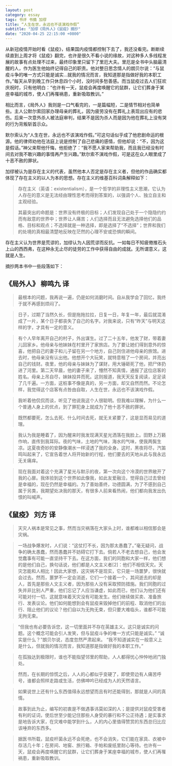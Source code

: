 ```yaml
---
layout: post
category: essay
tags: 书评 书摘 加缪
title: “人生在世，永远也不该演戏作假”
subtitle: "加缪《局外人》《鼠疫》摘抄"
date: "2020-04-25 22:15:00 +0800"
---
```


从新冠疫情开始时看《鼠疫》，结果国内疫情都控制下去了，我还没看完。断断续续直到上周才将《鼠疫》翻完，也许是很久不看小说的缘故，对这种多人多线程发展的故事有点处理不过来，最终印象里只留下了里厄大夫。里厄是全书中头脑最清醒的人，作为医生他始终记得自己的职责。他对整日思念情人的朗贝尔说：“与鼠疫斗争的唯一方式只能是诚实...就我的情况而言，我知道那是指做好我的本职工作。”每天从早到晚工作只休息四个小时，没时间多愁善感。而当鼠疫过去人们狂欢庆祝时，只有他明白：“也许有一天，鼠疫会再度唤醒它的鼠群，让它们葬身于某座幸福的城市，使人们再罹祸患，重新吸取教训。”

相比而言，《局外人》我则是一口气看完的，一是篇幅短，二是情节相对也简单些。主人公默尔索回家办理母亲的葬礼，因为疲劳没有在葬礼上表现出应有的悲伤。后来一次意外杀人被法庭审判，结果不是因为杀人而是因为他在葬礼上没有哭的行为背叛斩首示众。

默尔索认为“人生在世，永远也不该演戏作假。”可这句话似乎成了他悲剧命运的根源。他的律师劝他在法庭上说是控制了自己悲痛的感情，但他却说：“不，因为这是假话。”神父来帮他忏悔，他拒绝了：“我不愿人家来帮助我，而且我已经没有时间去对我不敢兴趣的事情再产生兴趣。”默尔索不演戏作假，可是这在众人眼里成了十恶不赦的罪状。

加缪被认为是存在主义的代表，虽然他本人否定是存在主义者，但他的作品确实都体现了存在主义的以人为本的思想。存在主义的维基百科词条解释如下：

> 存在主义（英语：existentialism），是一个哲学的非理性主义思潮，它认为人存在的意义是无法经由理性思考而得到答案的，以强调个人、独立自主和主观经验。
> 
> 其最突出的命题是：世界没有终极的目标；人们发现自己处于一个隐隐约约而有敌意的世界中；世界让人痛苦；人们选择而且无法避免选择他们的品格、目标和观点；不选择就是一种选择，即是选择了“不选择”；世界和我们的处境的真相最清楚地反映在茫然的心理不安或恐惧的瞬间。

存在主义认为世界是荒谬的，加缪认为人因荒谬而反抗。一如每日不知疲倦推石头上山的西西弗，在这种永无止尽的徒劳的工作中获得自由的成就。无所谓意义，这就是人生。


摘抄两本书中一些段落如下：

## 《局外人》 柳鸣九 译

> 最根本的问题，我再说一遍，仍是如何消磨时间。自从我学会了回忆，我终于就不再感到烦闷了。

> 日子，过期了当然久长，但是拖拖拉拉，日复一日，年复一年，最后就混淆成了一片，某个日子都丧失了自己的名字。对我来说，只有“昨天”与明天这样的字，才具有一定的意义。

> 有个人早年离开自己的村子，外出谋生。过了二十五年，他发了财，带着妻儿回家乡。他母亲与他妹妹在村里开了家旅店。为了要让她们得到意外的惊喜，他把自己的妻子和儿子留在另一个地方，自己则住进他母亲的旅馆。进去时，他母亲没有认出他。他想开个大玩笑，就特意租了一个房间，并亮出自己的钱财。夜里，他的母亲与妹妹为了谋财，用大锤砸死了他，把尸体扔进了河里。第二天早晨，他的妻子来了，懵然不知真情，通报了这位店客的姓名。母亲上吊自尽，妹妹投井而死。这则报道，我天天反复阅读，足足读了几千遍。一方面，这桩事不像是真的，另一方面，却又自然而然。不论怎样，我觉得这个店客有点咎由自取，人生在世，永远也不该演戏作假。 

> 我听着他侃侃而谈，听见了他说我这个人很聪明。但我难以理解，为什么一个普通人身上的优点，到了罪犯身上就成为了他十恶不赦的罪状。

> 既然都要死，怎么去死、什么时间去死，就无关紧要了，这是显而易见的道理。

> 我认为我是睡着了，因为醒来时我发现满天星光洒落在我脸上。田野上万籁作响，直传到我耳际。夜的气味，土地的气味，海水的气味，使我两鬓生凉。这夏夜奇妙的安静像潮水一样浸透了我的全身。这时，黑夜将尽，汽笛鸣叫起来了，它宣告着世人将开始新的行程，他们要去的天地从此与我永远无关痛痒。

> 现在我面对着这个充满了星光与默示的夜，第一次向这个冷漠的世界敞开了我的心扉。我体验到这个世界如此像我，如此友爱融洽，觉得自己过去曾经是幸福的，现在仍然是幸福的。为了善始善终，功德圆满，为了不感到自己属于另类，我期望处决我的那天，有很多人前来看热闹，他们都向我发出仇恨的叫喊声。

## 《鼠疫》 刘方 译

> 天灾人祸本是常见之事，然而当灾祸落在大家头上时，谁都难以相信那会是灾祸。

> 一场战争爆发时，人们说：“这仗打不长，因为那太愚蠢了。”毫无疑问，战争的确太愚蠢，然而愚蠢并不妨碍它打下去。倘若人不老去想自己，他会发觉蠢事有可能一直坚持干下去。在这方面，我们的同胞和大家一样，他们想的是他们自己，换句话说，他们都是人文主义者[2]：他们不相信天灾。天灾怎能和人相比！因此大家想，这灾祸不是现实，它只是一场噩梦，很快就会过去。然而，噩梦不一定会消逝，它们一个接着一个，其间逝去的却是人，首先是那些人文主义者，因为那些人没有采取预防措施。我们同胞的过失并非比别人严重，他们忘记了人应当谦虚，如此而已，他们认为他们还有可能对付一切，这就意味着天灾没有可能发生。他们继续做买卖、准备旅行、发表议论。他们如何能想到会有鼠疫来毁掉他们的前程、取消他们的出行、阻止他们的议论？他们自以为无拘无束，但只要大难临头，谁都不可能无拘无束。

>  “但我也有必要告诉您，这一切里面并不存在英雄主义。这只是诚实的问题。这个概念可能会引人发笑，但与鼠疫斗争的唯一方式只能是诚实。” “诚实是什么？”朗贝尔说，态度忽然严肃起来。 “我不知道诚实在一般意义上是什么，但就我的情况而言，我知道那是指做好我的本职工作。”

> 在孤独达到极限时，谁也不能指望邻里的帮助，人人都得忧心忡忡地闭门独处。

> 然而，在长期的惊慌之后，人人的心都似乎变硬了，即使旁边有人痛苦呼号，谁都会照样走路或生活，仿佛呻吟已经成为人的天然语言。

> 如果说世上还有什么东西值得永远想望而且有时还能得到，那就是人间的真情。

> 故事到此为止，编写的初衷是不做遇事讳莫如深的人；是提供对鼠疫受害者有利的证词，使后世至少能记住那些人身受的暴行和不公正待遇；是实事求是地告诉大家，在灾难中能学到什么，人的内心里值得赞赏的东西总归比应该唾弃的东西多。

> 据医书所载，鼠疫杆菌永远不会死绝，也不会消失，它们能在家具、衣被中存活几十年；在房间、地窖、旅行箱、手帕和废纸里耐心等待。也许有一天，鼠疫会再度唤醒它的鼠群，让它们葬身于某座幸福的城市，使人们再罹祸患，重新吸取教训。
